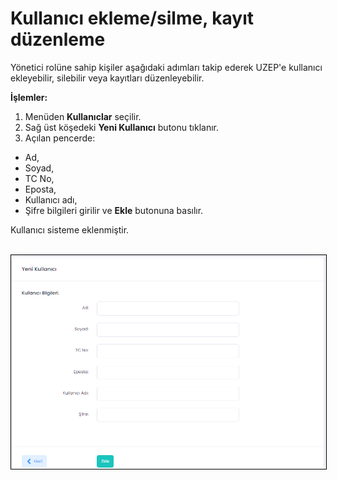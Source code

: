# Kullanıcı ekleme/silme, kayıt düzenleme

Yönetici rolüne sahip kişiler aşağıdaki adımları takip ederek UZEP'e kullanıcı ekleyebilir, silebilir veya kayıtları düzenleyebilir.

**İşlemler:**
1. Menüden **Kullanıclar** seçilir.
2. Sağ üst köşedeki **Yeni Kullanıcı** butonu tıklanır.
3. Açılan pencerde:
- Ad,
- Soyad,
- TC No,
- Eposta,
- Kullanıcı adı,
- Şifre bilgileri girilir ve **Ekle** butonuna basılır.

Kullanıcı sisteme eklenmiştir.

<br><img style="border:1px solid black" src="assets/images/kullanici.png"/> <br>